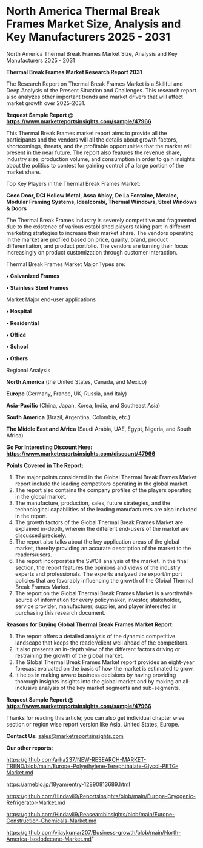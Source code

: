 # North America Thermal Break Frames Market Size, Analysis and Key Manufacturers 2025 - 2031
North America Thermal Break Frames Market Size, Analysis and Key Manufacturers 2025 - 2031

<strong>Thermal Break Frames Market Research Report 2031</strong>

The Research Report on Thermal Break Frames Market is a Skillful and Deep Analysis of the Present Situation and Challenges. This research report also analyzes other important trends and market drivers that will affect market growth over 2025-2031.

<strong>Request Sample Report @ <a href=https://www.marketreportsinsights.com/sample/47966>https://www.marketreportsinsights.com/sample/47966</a></strong>

This Thermal Break Frames market report aims to provide all the participants and the vendors will all the details about growth factors, shortcomings, threats, and the profitable opportunities that the market will present in the near future. The report also features the revenue share, industry size, production volume, and consumption in order to gain insights about the politics to contest for gaining control of a large portion of the market share.

Top Key Players in the Thermal Break Frames Market:

<strong>Ceco Door, DCI Hollow Metal, Assa Abloy, De La Fontaine, Metalec, Modular Framing Systems, Idealcombi, Thermal Windows, Steel Windows & Doors</strong>

The Thermal Break Frames Industry is severely competitive and fragmented due to the existence of various established players taking part in different marketing strategies to increase their market share. The vendors operating in the market are profiled based on price, quality, brand, product differentiation, and product portfolio. The vendors are turning their focus increasingly on product customization through customer interaction.

Thermal Break Frames Market Major Types are:

<strong>•  Galvanized Frames

•  Stainless Steel Frames</strong>

Market Major end-user applications :

<strong>•  Hospital

•  Residential

•  Office

•  School

•  Others</strong>

Regional Analysis

</u><strong><b>North America</b></strong> (the United States, Canada, and Mexico)

<strong><b>Europe </b></strong>(Germany, France, UK, Russia, and Italy)

<strong><b>Asia-Pacific</b></strong> (China, Japan, Korea, India, and Southeast Asia)

<strong><b>South America</b></strong> (Brazil, Argentina, Colombia, etc.)

<strong><b>The Middle East and Africa</b></strong> (Saudi Arabia, UAE, Egypt, Nigeria, and South Africa)

<strong>Go For Interesting Discount Here: <a href=https://www.marketreportsinsights.com/discount/47966>https://www.marketreportsinsights.com/discount/47966</a></strong>

<strong>Points Covered in The Report:</strong>
<ol>
  <li>The major points considered in the Global Thermal Break Frames Market report include the leading competitors operating in the global market.</li>
  <li>The report also contains the company profiles of the players operating in the global market.</li>
  <li>The manufacture, production, sales, future strategies, and the technological capabilities of the leading manufacturers are also included in the report.</li>
  <li>The growth factors of the Global Thermal Break Frames Market are explained in-depth, wherein the different end-users of the market are discussed precisely.</li>
  <li>The report also talks about the key application areas of the global market, thereby providing an accurate description of the market to the readers/users.</li>
  <li>The report incorporates the SWOT analysis of the market. In the final section, the report features the opinions and views of the industry experts and professionals. The experts analyzed the export/import policies that are favorably influencing the growth of the Global Thermal Break Frames Market.</li>
  <li>The report on the Global Thermal Break Frames Market is a worthwhile source of information for every policymaker, investor, stakeholder, service provider, manufacturer, supplier, and player interested in purchasing this research document.</li>
</ol>
<strong>Reasons for Buying Global Thermal Break Frames Market Report:</strong>

<ol>
  <li>The report offers a detailed analysis of the dynamic competitive landscape that keeps the reader/client well ahead of the competitors.</li>
  <li>It also presents an in-depth view of the different factors driving or restraining the growth of the global market.</li>
  <li>The Global Thermal Break Frames Market report provides an eight-year forecast evaluated on the basis of how the market is estimated to grow.</li>
  <li>It helps in making aware business decisions by having providing thorough insights insights into the global market and by making an all-inclusive analysis of the key market segments and sub-segments.</li>
</ol>
<strong>Request Sample Report @ <a href=https://www.marketreportsinsights.com/sample/47966>https://www.marketreportsinsights.com/sample/47966</a></strong>


Thanks for reading this article; you can also get individual chapter wise section or region wise report version like Asia, United States, Europe.

<strong>Contact Us:</strong>
sales@marketreportsinsights.com

<strong>Our other reports:</strong>

<a href=https://github.com/arha237/NEW-RESEARCH-MARKET-TREND/blob/main/Europe-Polyethylene-Terephthalate-Glycol-PETG-Market.md>https://github.com/arha237/NEW-RESEARCH-MARKET-TREND/blob/main/Europe-Polyethylene-Terephthalate-Glycol-PETG-Market.md</a>

<a href=https://ameblo.jp/18yam/entry-12890813689.html>https://ameblo.jp/18yam/entry-12890813689.html</a>

<a href=https://github.com/Hindavii9/Reportsinsights/blob/main/Europe-Cryogenic-Refrigerator-Market.md>https://github.com/Hindavii9/Reportsinsights/blob/main/Europe-Cryogenic-Refrigerator-Market.md</a>

<a href=https://github.com/Hindavii9/ReasearchInsights/blob/main/Europe-Construction-Chemicals-Market.md>https://github.com/Hindavii9/ReasearchInsights/blob/main/Europe-Construction-Chemicals-Market.md</a>

<a href=https://github.com/vijaykumar207/Business-growth/blob/main/North-America-Isododecane-Market.md>https://github.com/vijaykumar207/Business-growth/blob/main/North-America-Isododecane-Market.md</a>"
